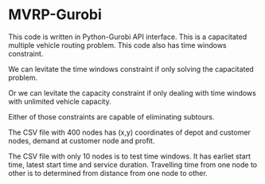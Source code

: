 # MVRP-Gurobi
This code is written in Python-Gurobi API interface.
This is a capacitated multiple vehicle routing problem.
This code also has time windows constraint.

We can levitate the time windows constraint if only solving the capacitated problem.

Or we can levitate the capacity constraint if only dealing with time windows with unlimited vehicle capacity.

Either of those constraints are capable of eliminating subtours.

The CSV file with 400 nodes has (x,y) coordinates of depot and customer nodes, demand at customer node and profit.

The CSV file with only 10 nodes is to test time windows. It has earliet start time, latest start time and service duration. Travelling time from one node to other is to determined from distance from one node to other.

